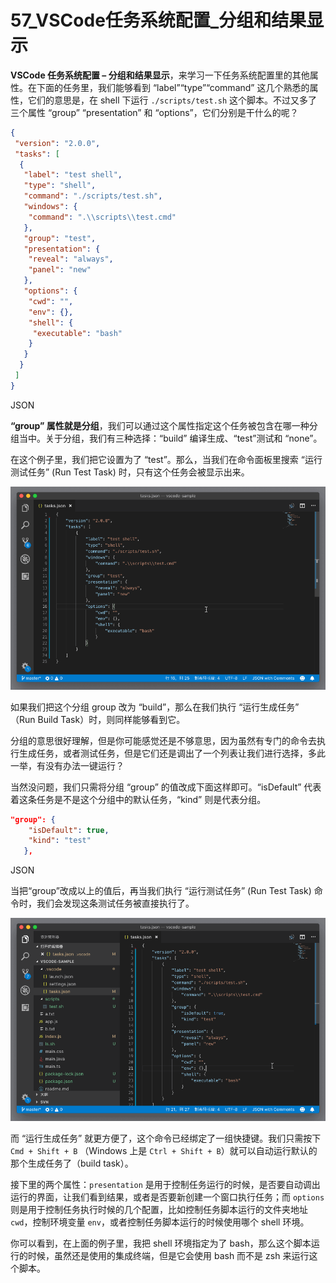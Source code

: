 # 57_VSCode任务系统配置_分组和结果显示

**VSCode 任务系统配置 – 分组和结果显示**，来学习一下任务系统配置里的其他属性。在下面的任务里，我们能够看到 “label”“type”“command” 这几个熟悉的属性，它们的意思是，在 shell 下运行 `./scripts/test.sh` 这个脚本。不过又多了三个属性 “group” “presentation” 和 “options”，它们分别是干什么的呢？

```json
{
 "version": "2.0.0",
 "tasks": [
  {
   "label": "test shell",
   "type": "shell",
   "command": "./scripts/test.sh",
   "windows": {
    "command": ".\\scripts\\test.cmd"
   },
   "group": "test",
   "presentation": {
    "reveal": "always",
    "panel": "new"
   },
   "options": {
    "cwd": "",
    "env": {},
    "shell": {
     "executable": "bash"
    }
   }
  }
 ]
}
```

JSON

**“group” 属性就是分组**，我们可以通过这个属性指定这个任务被包含在哪一种分组当中。关于分组，我们有三种选择：“build” 编译生成、“test”测试和 “none”。

在这个例子里，我们把它设置为了 “test”。那么，当我们在命令面板里搜索 “运行测试任务” (Run Test Task) 时，只有这个任务会被显示出来。

![VSCode 任务系统配置 - 分组和结果显示](image/workflow-01-10.gif)

如果我们把这个分组 group 改为 “build”，那么在我们执行 “运行生成任务” （Run Build Task）时，则同样能够看到它。

分组的意思很好理解，但是你可能感觉还是不够意思，因为虽然有专门的命令去执行生成任务，或者测试任务，但是它们还是调出了一个列表让我们进行选择，多此一举，有没有办法一键运行？

当然没问题，我们只需将分组 “group” 的值改成下面这样即可。“isDefault” 代表着这条任务是不是这个分组中的默认任务，“kind” 则是代表分组。

```json
"group": {
    "isDefault": true,
    "kind": "test"
   },
```

JSON

当把“group”改成以上的值后，再当我们执行 “运行测试任务” (Run Test Task) 命令时，我们会发现这条测试任务被直接执行了。

![VSCode 任务系统配置 - 分组和结果显示](image/workflow-01-11.gif)

而 “运行生成任务” 就更方便了，这个命令已经绑定了一组快捷键。我们只需按下 `Cmd + Shift + B` （Windows 上是 `Ctrl + Shift + B`）就可以自动运行默认的那个生成任务了（build task）。

接下里的两个属性：`presentation` 是用于控制任务运行的时候，是否要自动调出运行的界面，让我们看到结果，或者是否要新创建一个窗口执行任务；而 `options` 则是用于控制任务执行时候的几个配置，比如控制任务脚本运行的文件夹地址 `cwd`，控制环境变量 `env`，或者控制任务脚本运行的时候使用哪个 shell 环境。

你可以看到，在上面的例子里，我把 shell 环境指定为了 bash，那么这个脚本运行的时候，虽然还是使用的集成终端，但是它会使用 bash 而不是 zsh 来运行这个脚本。